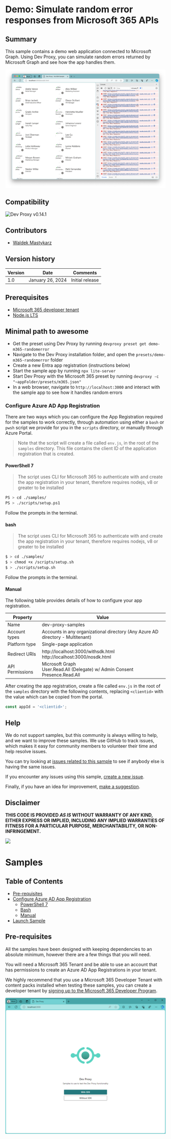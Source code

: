 # Demo: Simulate random error responses from Microsoft 365 APIs

## Summary

This sample contains a demo web application connected to Microsoft Graph. Using Dev Proxy, you can simulate random errors returned by Microsoft Graph and see how the app handles them.

![Screenshot of a web browser with the web app running. Dev tools open with console window full of errors](assets/test-app-js-requests.png)

## Compatibility

![Dev Proxy v0.14.1](https://img.shields.io/badge/devproxy-v0.14.1-green.svg)

## Contributors

- [Waldek Mastykarz](https://github.com/waldekmastykarz)

## Version history

Version|Date|Comments
-------|----|--------
1.0|January 26, 2024|Initial release

## Prerequisites

- [Microsoft 365 developer tenant](https://aka.ms/m365/devprogram)
- [Node.js LTS](https://nodejs.org)

## Minimal path to awesome

- Get the preset using Dev Proxy by running `devproxy preset get demo-m365-randomerror`
- Navigate to the Dev Proxy installation folder, and open the `presets/demo-m365-randomerror` folder
- Create a new Entra app registration (instructions below)
- Start the sample app by running `npx lite-server`
- Start Dev Proxy with the Microsoft 365 preset by running `devproxy -c "~appFolder/presets/m365.json"`
- In a web browser, navigate to `http://localhost:3000` and interact with the sample app to see how it handles random errors

### <a id="appreg">Configure Azure AD App Registration</a>

There are two ways which you can configure the App Registration required for the samples to work correctly, through automation using either a `bash` or `pwsh` script we provide for you in the `scripts` directory, or manually through Azure Portal.

> Note that the script will create a file called `env.js`, in the root of the `samples` directory. This file contains the client ID of the application registration that is created.

#### <a id="pwsh">PowerShell 7</a>

> The script uses CLI for Microsoft 365 to authenticate with and create the app registration in your tenant, therefore requires nodejs, v8 or greater to be installed

```sh
PS > cd ./samples/
PS > ./scripts/setup.ps1
```

Follow the prompts in the terminal.

#### <a id="bash">bash</a>

> The script uses CLI for Microsoft 365 to authenticate with and create the app registration in your tenant, therefore requires nodejs, v8 or greater to be installed

```sh
$ > cd ./samples/
$ > chmod +x /scripts/setup.sh
$ > ./scripts/setup.sh
```

Follow the prompts in the terminal.

#### <a id="manual">Manual</a>

The following table provides details of how to configure your app registration.

| Property | Value |
| ---- | ---- |
| Name | dev-proxy-samples |
| Account types | Accounts in any organizational directory (Any Azure AD directory - Multitenant) |
| Platform type | Single-page application |
| Redirect URIs | http://localhost:3000/withsdk.html <br> http://localhost:3000/nosdk.html |
| API Permissions | Microsoft Graph <br> User.Read.All (Delegate) w/ Admin Consent <br> Presence.Read.All |

After creating the app registration, create a file called `env.js` in the root of the `samples` directory with the following contents, replacing `<clientid>` with the value which can be copied from the portal.

```js
const appId = '<clientid>';
```

## Help

We do not support samples, but this community is always willing to help, and we want to improve these samples. We use GitHub to track issues, which makes it easy for  community members to volunteer their time and help resolve issues.

You can try looking at [issues related to this sample](https://github.com/pnp/proxy-samples/issues?q=label%3A%22sample%3A%20spfx%22) to see if anybody else is having the same issues.

If you encounter any issues using this sample, [create a new issue](https://github.com/pnp/proxy-samples/issues/new).

Finally, if you have an idea for improvement, [make a suggestion](https://github.com/pnp/proxy-samples/issues/new).

## Disclaimer

**THIS CODE IS PROVIDED *AS IS* WITHOUT WARRANTY OF ANY KIND, EITHER EXPRESS OR IMPLIED, INCLUDING ANY IMPLIED WARRANTIES OF FITNESS FOR A PARTICULAR PURPOSE, MERCHANTABILITY, OR NON-INFRINGEMENT.**

![](https://m365-visitor-stats.azurewebsites.net/SamplesGallery/pnp-devproxy-demo-m365-randomerror)














# Samples

## Table of Contents

- [Pre-requisites](#prereqs)
- [Configure Azure AD App Registration](#appreg)
    - [PowerShell 7](#pwsh)
    - [Bash](#bash)
    - [Manual](#manual)
- [Launch Sample](#launch)

## <a id="prereqs">Pre-requisites</a>

All the samples have been designed with keeping dependencies to an absolute minimum, however there are a few things that you will need.

You will need a Microsoft 365 Tenant and be able to use an account that has permissions to create an Azure AD App Registrations in your tenant.

We highly recommend that you use a Microsoft 365 Developer Tenant with content packs installed when testing these samples, you can create a developer tenant by [signing up to the Microsoft 365 Developer Program](https://aka.ms/m365/).



![Samples](img/samples.png)
